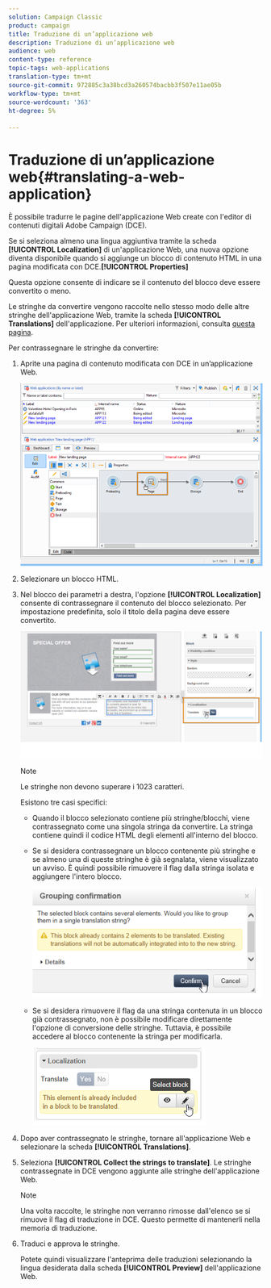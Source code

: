 ```yaml
---
solution: Campaign Classic
product: campaign
title: Traduzione di un’applicazione web
description: Traduzione di un’applicazione web
audience: web
content-type: reference
topic-tags: web-applications
translation-type: tm+mt
source-git-commit: 972885c3a38bcd3a260574bacbb3f507e11ae05b
workflow-type: tm+mt
source-wordcount: '363'
ht-degree: 5%

---
```



# Traduzione di un’applicazione web{#translating-a-web-application}

È possibile tradurre le pagine dell&#39;applicazione Web create con l&#39;editor di contenuti digitali  Adobe Campaign (DCE).

Se si seleziona almeno una lingua aggiuntiva tramite la scheda **[!UICONTROL Localization]** di un&#39;applicazione Web, una nuova opzione diventa disponibile quando si aggiunge un blocco di contenuto HTML in una pagina modificata con DCE.**[!UICONTROL Properties]**

Questa opzione consente di indicare se il contenuto del blocco deve essere convertito o meno.

Le stringhe da convertire vengono raccolte nello stesso modo delle altre stringhe dell&#39;applicazione Web, tramite la scheda **[!UICONTROL Translations]** dell&#39;applicazione. Per ulteriori informazioni, consulta [questa pagina](../../web/using/translating-a-web-form.md).

Per contrassegnare le stringhe da convertire:

1. Aprite una pagina di contenuto modificata con DCE in un’applicazione Web.

   ![](assets/dce_translation_3.png)

1. Selezionare un blocco HTML.
1. Nel blocco dei parametri a destra, l&#39;opzione **[!UICONTROL Localization]** consente di contrassegnare il contenuto del blocco selezionato. Per impostazione predefinita, solo il titolo della pagina deve essere convertito.

   ![](assets/dce_translation_1.png)

   >[!NOTE]
   >
   >Le stringhe non devono superare i 1023 caratteri.

   Esistono tre casi specifici:

   * Quando il blocco selezionato contiene più stringhe/blocchi, viene contrassegnato come una singola stringa da convertire. La stringa contiene quindi il codice HTML degli elementi all&#39;interno del blocco.
   * Se si desidera contrassegnare un blocco contenente più stringhe e se almeno una di queste stringhe è già segnalata, viene visualizzato un avviso. È quindi possibile rimuovere il flag dalla stringa isolata e aggiungere l&#39;intero blocco.

      ![](assets/dce_translation_4.png)

   * Se si desidera rimuovere il flag da una stringa contenuta in un blocco già contrassegnato, non è possibile modificare direttamente l&#39;opzione di conversione delle stringhe. Tuttavia, è possibile accedere al blocco contenente la stringa per modificarla.

      ![](assets/dce_translation_2.png)

1. Dopo aver contrassegnato le stringhe, tornare all&#39;applicazione Web e selezionare la scheda **[!UICONTROL Translations]**.
1. Seleziona **[!UICONTROL Collect the strings to translate]**. Le stringhe contrassegnate in DCE vengono aggiunte alle stringhe dell&#39;applicazione Web.

   >[!NOTE]
   >
   >Una volta raccolte, le stringhe non verranno rimosse dall&#39;elenco se si rimuove il flag di traduzione in DCE. Questo permette di mantenerli nella memoria di traduzione.

1. Traduci e approva le stringhe.

   Potete quindi visualizzare l&#39;anteprima delle traduzioni selezionando la lingua desiderata dalla scheda **[!UICONTROL Preview]** dell&#39;applicazione Web.

